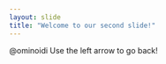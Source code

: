 ```yaml
---
layout: slide
title: "Welcome to our second slide!"
---
```

@ominoidi
Use the left arrow to go back!
